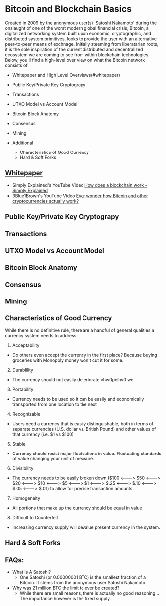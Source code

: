 # Bitcoin and Blockchain Basics
Created in 2009 by the anonymous user(s) 'Satoshi Nakamoto' during the onslaught of one of the worst modern global financial crisis, Bitcoin, a digitalized networking system built upon economic, cryptographic, and distributed system primitives, looks to provide the user with an alternative peer-to-peer means of exchnage. Initially steeming from liberatarian roots, it is the sole inspiration of the current distributed and decentralized ecosystem we are coming to see from within blockchain technologies. Below, you'll find a high-level over view on what the Bitcoin network consists of.

* Whitepaper and High Level Overviews(#whitepaper)

* Public Key/Private Key Cryptograpy

* Transactions

* UTXO Model vs Account Model

* Bitcoin Block Anatomy

* Consensus

* Mining

* Additional 
  * Characteristics of Good Currency
  * Hard & Soft Forks


## [Whitepaper](https://bitcoin.org/bitcoin.pdf)
  * Simply Explained's YouTube Video [How does a blockchain work - Simply Explained](https://www.youtube.com/watch?v=SSo_EIwHSd4) 
  * 3Blue1Brown's YouTube Video [Ever wonder how Bitcoin and other cryptocurrencies actually work?](https://www.youtube.com/watch?v=bBC-nXj3Ng4)

## Public Key/Private Key Cryptograpy

## Transactions

## UTXO Model vs Account Model

## Bitcoin Block Anatomy

## Consensus

## Mining

## Characteristics of Good Currency
While there is no definitive rule, there are a handful of general qualities a currency system needs to address:

 1. Acceptability
  * Do others even accept the currency in the first place? Because buying groceries with Monopoly money won't cut it for some.
 2. Durablility
  * The currency should not easily deteriorate vhw0peihv0 we
 3. Portability
  * Currency needs to be used so it can be easily and economically transported from one location to the next
 4. Recognizable
  * Users need a currency that is easily distinguishable, both in terms of separate currencies (U.S. dollar vs. British Pound) and other values of that currency (i.e. $1 vs $100)
 5. Stable
  * Currency should resist major fluctuations in value. Fluctuating standards of value changing your unit of measure.
 6. Divisibility
  * The currency needs to be easily broken down ($100 <---> $50 <---> $20 <---> $10 <---> $5 <---> $1 <---> $.25 <---> $.10 <---> $.05 <---> $.01) to allow for precise transaction amounts.
 7. Homogeneity
  * All portions that make up the currency should be equal in value  
 8. Difficult to Counterfeit
  * Increasing currency supply will devalue present currency in the system.

## Hard & Soft Forks

## FAQs:
 * What is A Satoshi? 
   * One Satoshi (or 0.00000001 BTC) is the smallest fraction of a Bitcoin. It stems from the anonymous user Satoshi Nakamoto.
 * Why was 21 million BTC the limit to ever be created? 
   * While there are small reasons, there is actually no good reasoning... The importance however is the fixed supply.
 
